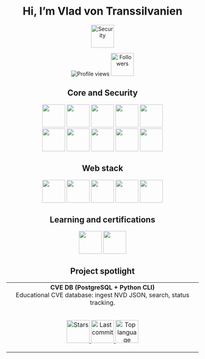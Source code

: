 <h1 align="center">Hi, I’m Vlad von Transsilvanien</h1>

<p align="center">
  <img src="https://img.shields.io/badge/Focus-Cybersecurity-blue?style=flat" alt="Security" height="60" />
</p>

<p align="center">
  <img src="https://visitor-badge.laobi.icu/badge?page_id=vladvontranssilvanien.vladvontranssilvanien" alt="Profile views" />
  <img src="https://img.shields.io/github/followers/vladvontranssilvanien?label=Followers&style=flat" alt="Followers" height="60" />
</p>

<div align="center">

## Core and Security
<img src="https://img.shields.io/badge/Linux-FCC624?logo=linux&logoColor=black&style=flat" height="60" />
<img src="https://img.shields.io/badge/Kali_Linux-557C94?logo=kalilinux&logoColor=white&style=flat" height="60" />
<img src="https://img.shields.io/badge/Python-3776AB?logo=python&logoColor=white&style=flat" height="60" />
<img src="https://img.shields.io/badge/Bash-4EAA25?logo=gnubash&logoColor=white&style=flat" height="60" />
<img src="https://img.shields.io/badge/Git-F05032?logo=git&logoColor=white&style=flat" height="60" />
<br>
<img src="https://img.shields.io/badge/GitHub-181717?logo=github&logoColor=white&style=flat" height="60" />
<img src="https://img.shields.io/badge/Wireshark-1679A7?logo=wireshark&logoColor=white&style=flat" height="60" />
<img src="https://img.shields.io/badge/Docker-2496ED?logo=docker&logoColor=white&style=flat" height="60" />
<img src="https://img.shields.io/badge/PostgreSQL-4169E1?logo=postgresql&logoColor=white&style=flat" height="60" />
<img src="https://img.shields.io/badge/SQLite-003B57?logo=sqlite&logoColor=white&style=flat" height="60" />

## Web stack
<img src="https://img.shields.io/badge/HTML5-E34F26?logo=html5&logoColor=white&style=flat" height="60" />
<img src="https://img.shields.io/badge/CSS3-1572B6?logo=css3&logoColor=white&style=flat" height="60" />
<img src="https://img.shields.io/badge/JavaScript-F7DF1E?logo=javascript&logoColor=black&style=flat" height="60" />
<img src="https://img.shields.io/badge/React-61DAFB?logo=react&logoColor=20232A&style=flat" height="60" />
<img src="https://img.shields.io/badge/Vite-646CFF?logo=vite&logoColor=white&style=flat" height="60" />

## Learning and certifications
<img src="https://img.shields.io/badge/CompTIA_Security%2B-in_progress-ED1C24?logo=comptia&logoColor=white&style=flat" height="60" />
<img src="https://img.shields.io/badge/CompTIA_Tech%2B-in_progress-ED1C24?logo=comptia&logoColor=white&style=flat" height="60" />

## Project spotlight
<div align="center">

<table>
  <tr>
    <td align="center" width="100%">
      <b>CVE DB (PostgreSQL + Python CLI)</b><br/>
      Educational CVE database: ingest NVD JSON, search, status tracking.
      <br/><br/>
      <p align="center">
        <a href="https://github.com/vladvontranssilvanien/cvedb-pg">
          <img alt="Stars" src="https://img.shields.io/github/stars/vladvontranssilvanien/cvedb-pg?style=flat" height="60" />
        </a>
        <a href="https://github.com/vladvontranssilvanien/cvedb-pg">
          <img alt="Last commit" src="https://img.shields.io/github/last-commit/vladvontranssilvanien/cvedb-pg?color=blue&style=flat" height="60" />
        </a>
        <a href="https://github.com/vladvontranssilvanien/cvedb-pg">
          <img alt="Top language" src="https://img.shields.io/github/languages/top/vladvontranssilvanien/cvedb-pg?style=flat" height="60" />
        </a>
      </p>
    </td>
  </tr>
</table>

</div>

</div>








